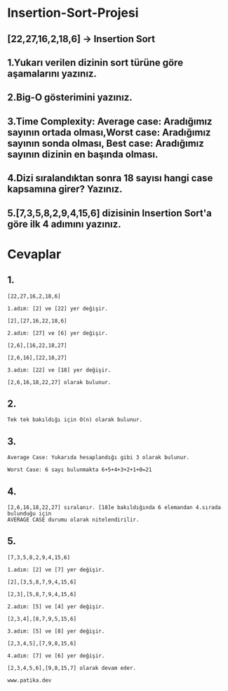 # Insertion-Sort-Projesi

## [22,27,16,2,18,6] -> Insertion Sort

## 1.Yukarı verilen dizinin sort türüne göre aşamalarını yazınız.

## 2.Big-O gösterimini yazınız.

## 3.Time Complexity: Average case: Aradığımız sayının ortada olması,Worst case: Aradığımız sayının sonda olması, Best case: Aradığımız sayının dizinin en başında olması.

## 4.Dizi sıralandıktan sonra 18 sayısı hangi case kapsamına girer? Yazınız.

## 5.[7,3,5,8,2,9,4,15,6] dizisinin Insertion Sort'a göre ilk 4 adımını yazınız.

# Cevaplar

## 1.
    [22,27,16,2,18,6] 

    1.adım: [2] ve [22] yer değişir.

    [2],[27,16,22,18,6]

    2.adım: [27] ve [6] yer değişir.

    [2,6],[16,22,18,27]

    [2,6,16],[22,18,27]

    3.adım: [22] ve [18] yer değişir.

    [2,6,16,18,22,27] olarak bulunur.


## 2.
    Tek tek bakıldığı için O(n) olarak bulunur.


## 3.
    Average Case: Yukarıda hesaplandığı gibi 3 olarak bulunur.

    Worst Case: 6 sayı bulunmakta 6+5+4+3+2+1+0=21


## 4.
    [2,6,16,18,22,27] sıralanır. [18]e bakıldığında 6 elemandan 4.sırada bulunduğu için 
    AVERAGE CASE durumu olarak nitelendirilir.


## 5.
    [7,3,5,8,2,9,4,15,6]

    1.adım: [2] ve [7] yer değişir.

    [2],[3,5,8,7,9,4,15,6]

    [2,3],[5,8,7,9,4,15,6]

    2.adım: [5] ve [4] yer değişir.

    [2,3,4],[8,7,9,5,15,6]

    3.adım: [5] ve [8] yer değişir.

    [2,3,4,5],[7,9,8,15,6]

    4.adım: [7] ve [6] yer değişir.

    [2,3,4,5,6],[9,8,15,7] olarak devam eder.
    
    www.patika.dev

